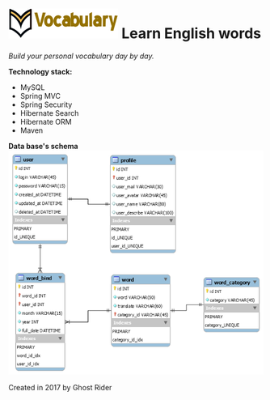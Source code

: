 ![app_logo](app.resources/app_logo.png)  Learn English words
===========================
*Build your personal vocabulary day by day.*


**Technology stack:**

- MySQL
- Spring MVC
- Spring Security
- Hibernate Search
- Hibernate ORM
- Maven


**Data base's schema**
![schema_db](app.resources/schema_db.png)


Created in 2017 by Ghost Rider